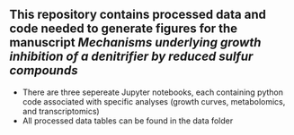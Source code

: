 ## This repository contains processed data and code needed to generate figures for the manuscript *Mechanisms underlying growth inhibition of a denitrifier by reduced sulfur compounds*
* There are three sepereate Jupyter notebooks, each containing python code associated with specific analyses (growth curves, metabolomics, and transcriptomics)
* All processed data tables can be found in the data folder
